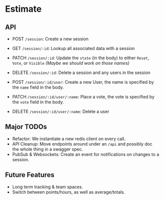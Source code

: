 # Estimate


## API

* POST `/session`: Create a new session
* GET `/session/:id`: Lookup all associated data with a session
* PATCH `/session/:id`: Update the `state` (in the body) to either `Reset`, `Vote`, or `Visible` _(Maybe we should work on those names)_
* DELETE `/session/:id`: Delete a session and any users in the session

* POST `/session/:id/user`: Create a new User, the name is specified by the `name` field in the body.
* PATCH `/session/:id/user/:name`: Place a vote, the vote is specified by the `vote` field in the body.
* DELETE `/session/:id/user/:name`: Delete a user


## Major TODOs
- Refactor: We instantiate a new redis client on every call.
- API Cleanup: Move endpoints around under an `/api` and possibly doc the whole thing in a swagger spec.
- PubSub & Websockets: Create an event for notifications on changes to a session.

## Future Features
- Long term tracking & team spaces.
- Switch between points/hours, as well as average/totals.
